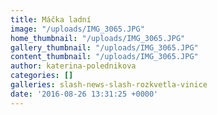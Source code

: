 ```yaml
---
title: Máčka ladní
image: "/uploads/IMG_3065.JPG"
home_thumbnail: "/uploads/IMG_3065.JPG"
gallery_thumbnail: "/uploads/IMG_3065.JPG"
content_thumbnail: "/uploads/IMG_3065.JPG"
author: katerina-polednikova
categories: []
galleries: slash-news-slash-rozkvetla-vinice
date: '2016-08-26 13:31:25 +0000'
---
```

